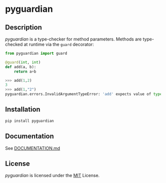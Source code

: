# pyguardian

## Description
*pyguardian* is a type-checker for method parameters. Methods are type-checked at runtime via the `guard` decorator:
```python
from pyguardian import guard

@guard(int, int)
def add(a, b):
    return a+b

>>> add(1,2)
3
>>> add(1,"2")
pyguardian.errors.InvalidArgumentTypeError: 'add' expects value of type 'int' for parameter 'b' but got 'str'
```

## Installation
```bash
pip install pyguardian
```

## Documentation
See [DOCUMENTATION.md](https://github.com/greysonDEV/pyguardian/blob/master/DOCUMENTATION.md)

## License
*pyguardian* is licensed under the [MIT](https://github.com/greysonDEV/pyguardian/blob/master/LICENSE) License.
